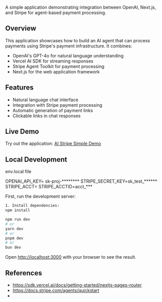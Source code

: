 
A simple application demonstrating integration between OpenAI, Next.js, and Stripe for agent-based payment processing.

## Overview

This application showcases how to build an AI agent that can process payments using Stripe's payment infrastructure. It combines:

- OpenAI's GPT-4o for natural language understanding
- Vercel AI SDK for streaming responses
- Stripe Agent Toolkit for payment processing
- Next.js for the web application framework

## Features

- Natural language chat interface
- Integration with Stripe payment processing
- Automatic generation of payment links
- Clickable links in chat responses

## Live Demo

Try out the application: [AI Stripe Simple Demo](https://drive.google.com/file/d/1eb4LzbPwwx9mi20Trnsz6dksEEkrrfgI/view?usp=sharing)

## Local Development

env.local file

OPENAI_API_KEY= sk-proj-********
STRIPE_SECRET_KEY=sk_test_******
STRIPE_ACCT=<ACCTNAME>
STRIPE_ACCTID=acct_***

First, run the development server:

```bash
1. Install dependencies:
npm install

npm run dev
# or
yarn dev
# or
pnpm dev
# or
bun dev
```

Open [http://localhost:3000](http://localhost:3000) with your browser to see the result.

## References

* https://sdk.vercel.ai/docs/getting-started/nextjs-pages-router
* https://docs.stripe.com/agents/quickstart
* 